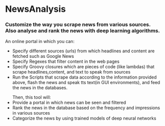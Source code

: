 # NewsAnalysis
<h3>Customize the way you scrape news from various sources. 
Also analyse and rank the news with deep learning algorithms.</h3>
An online portal in which you can:
<ul>
  <li>Specify different sources (urls) from which headlines and content are fetched such as Google News</li>
  <li>Specify Regexes that filter content in the web pages</li>
  <li>Specify Groovy closures which are pieces of code (like lambdas) that scrape headlines,content, and text to speak from sources</li>
  <li>Run the Scripts that scrape data according to the information provided above, flash the news and speak tts text(in GUI environments), and feed the news in the databases.</li>
  </ul>
  <ul>Then, this tool will:
  <li>Provide a portal in which news can be seen and filtered</li>
  <li>Rank the news in the database based on the frequency and impressions in various sources</li>
  <li>Categorize the news by using trained models of deep neural networks</li>
  </ul>
  

